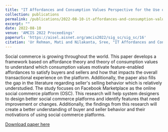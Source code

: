 ```yaml
---
title: "IT Affordances and Consumption Values Perspective for the Use of Social Commerce"
collection: publications
permalink: /publications/2022-08-10-it-affordances-and-consumption-values-perspective-for-the-use-of-social-commerce
excerpt: ""
date: 2022-08-10
venue: 'AMCIS 2022 Proceedings'
paperurl: 'https://aisel.aisnet.org/amcis2022/sig_sc/sig_sc/16'
citation: 'Ur Rehman, Mati and Nilakanta, Sree, "IT Affordances and Consumption Values Perspective for the Use of Social Commerce" (2022). AMCIS 2022 Proceedings. 16.'
---
```

Social commerce is growing throughout the world. This paper develops a framework based on affordance theory and theory of consumption values to understand which consumption values motivate feature-enabled affordances to satisfy buyers and sellers and how that impacts the overall transactional experience on the platform. Additionally, the paper also fills the gap in the literature regarding seller's selling behavior which is relatively understudied. The study focuses on Facebook Marketplace as the online social commerce platform (OSC). This research will help system designers to design better social commerce platforms and identify features that need improvement or changes. Additionally, the findings from this research will create a better understanding of buyer and seller behavior and their motivations of using social commerce platforms.

[Download paper here](https://aisel.aisnet.org/amcis2022/sig_sc/sig_sc/16)
